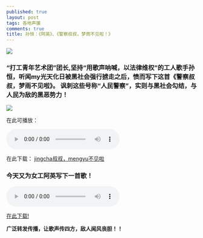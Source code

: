 ```yaml
---
published: true
layout: post
tags: 各地声援
comments: true
title: 孙恒：《阿英》、《警察叔叔，梦雨不见啦！》
---
```


![](http://wx1.sinaimg.cn/mw690/0060lm7Tly1fu85ju7wfrj30fc0qoabp.jpg)

### “打工青年艺术团”团长,坚持“用歌声呐喊，以法律维权”的工人歌手孙恒，听闻my光天化日被黑社会强行掳走之后，愤而写下这首《警察叔叔，梦雨不见啦》。 讽刺这些号称“人民警察”，实则与黑社会勾结，与人民为敌的黑恶势力！

![](http://wx2.sinaimg.cn/mw690/0060lm7Tly1fu85d8hwb9j30db08vgm0.jpg)

在此可播放：

<audio controls>
  <source src="https://instaud.io/_/2yi7.mp3" type="audio/mpeg">
Your browser does not support the audio element.
</audio> 

在此下载：
[jingcha叔叔，mengyu不见啦](https://instaud.io/_/2yi7.mp3)

### 今天又为女工阿英写下一首歌！

<audio controls>
  <source src="https://instaud.io/_/2yDB.mp3" type="audio/mpeg">
Your browser does not support the audio element.
</audio> 

[在此下载!](https://instaud.io/_/2yDB.mp3)



**广泛转发传播，让歌声传四方，敌人闻风丧胆！！**

